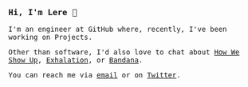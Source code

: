 <samp>
  <h3>Hi, I'm Lere 👋</h3>
  <p>I'm an engineer at GitHub where, recently, I've been working on Projects.</p>
  <p>Other than software, I'd also love to chat about
    <a href="http://www.miabirdsong.com/how-we-show-up">How We Show Up</a>,
    <a href="https://www.penguinrandomhouse.com/books/538034/exhalation-by-ted-chiang/">Exhalation</a>,
    or <a href="https://freddiegibbsmadlib.bandcamp.com/album/bandana">Bandana</a>.
  </p>
  <p>You can reach me via <a href="mailto:lerebear@github.com">email</a> or on <a href="https://twitter.com/lerebear">Twitter</a>.
 </samp>
